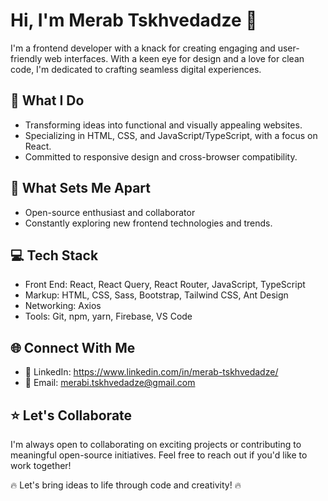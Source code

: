 # Hi, I'm Merab Tskhvedadze 👋

I'm a frontend developer with a knack for creating engaging and user-friendly web interfaces. With a keen eye for design and a love for clean code, I'm dedicated to crafting seamless digital experiences.

## 🚀 What I Do

- Transforming ideas into functional and visually appealing websites.
- Specializing in HTML, CSS, and JavaScript/TypeScript, with a focus on React.
- Committed to responsive design and cross-browser compatibility.

## 🌟 What Sets Me Apart

- Open-source enthusiast and collaborator
- Constantly exploring new frontend technologies and trends.

## 💻 Tech Stack

- Front End: React, React Query, React Router, JavaScript, TypeScript
- Markup: HTML, CSS, Sass, Bootstrap, Tailwind CSS, Ant Design
- Networking: Axios
- Tools: Git, npm, yarn, Firebase, VS Code

## 🌐 Connect With Me

- 💼 LinkedIn: https://www.linkedin.com/in/merab-tskhvedadze/
- 📧 Email: merabi.tskhvedadze@gmail.com

## ⭐ Let's Collaborate

I'm always open to collaborating on exciting projects or contributing to meaningful open-source initiatives. Feel free to reach out if you'd like to work together!

🔥 Let's bring ideas to life through code and creativity! 🔥


<!--
**MerabTskhvedadze/MerabTskhvedadze** is a ✨ _special_ ✨ repository because its `README.md` (this file) appears on your GitHub profile.

Here are some ideas to get you started:

- 🔭 I’m currently working on ...
- 🌱 I’m currently learning ...
- 👯 I’m looking to collaborate on ...
- 🤔 I’m looking for help with ...
- 💬 Ask me about ...
- 📫 How to reach me: ...
- 😄 Pronouns: ...
- ⚡ Fun fact: ...
-->
